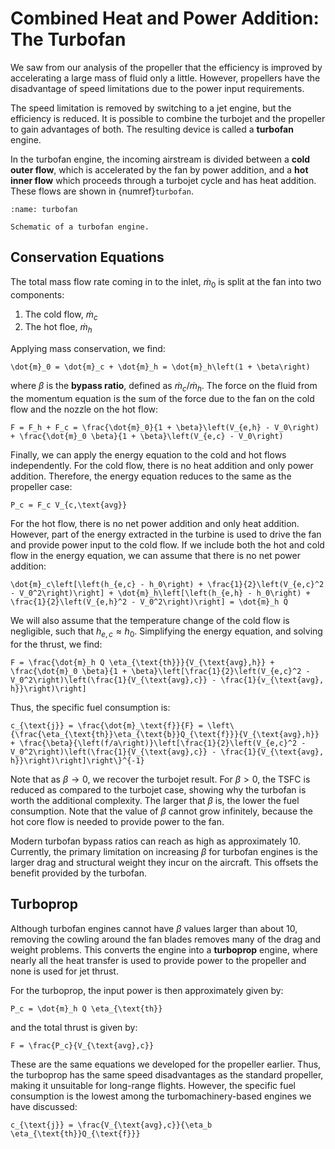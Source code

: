 # Combined Heat and Power Addition: The Turbofan

We saw from our analysis of the propeller that the efficiency is improved by accelerating a large mass of fluid only a little. However, propellers have the disadvantage of speed limitations due to the power input requirements.

The speed limitation is removed by switching to a jet engine, but the efficiency is reduced. It is possible to combine the turbojet and the propeller to gain advantages of both. The resulting device is called a **turbofan** engine.

In the turbofan engine, the incoming airstream is divided between a **cold outer flow**, which is accelerated by the fan by power addition, and a **hot inner flow** which proceeds through a turbojet cycle and has heat addition. These flows are shown in {numref}`turbofan`.

```{figure} ../images/turbofan.svg
:name: turbofan

Schematic of a turbofan engine.
```

## Conservation Equations

The total mass flow rate coming in to the inlet, $\dot{m}_0$ is split at the fan into two components:

1. The cold flow, $\dot{m}_c$
2. The hot floe, $\dot{m}_h$

Applying mass conservation, we find:

```{math}
\dot{m}_0 = \dot{m}_c + \dot{m}_h = \dot{m}_h\left(1 + \beta\right)
```

where $\beta$ is the **bypass ratio**, defined as $\dot{m}_c/\dot{m}_h$. The force on the fluid from the momentum equation is the sum of the force due to the fan on the cold flow and the nozzle on the hot flow:

```{math}
F = F_h + F_c = \frac{\dot{m}_0}{1 + \beta}\left(V_{e,h} - V_0\right) + \frac{\dot{m}_0 \beta}{1 + \beta}\left(V_{e,c} - V_0\right)
```

Finally, we can apply the energy equation to the cold and hot flows independently. For the cold flow, there is no heat addition and only power addition. Therefore, the energy equation reduces to the same as the propeller case:

```{math}
P_c = F_c V_{c,\text{avg}}
```

For the hot flow, there is no net power addition and only heat addition. However, part of the energy extracted in the turbine is used to drive the fan and provide power input to the cold flow. If we include both the hot and cold flow in the energy equation, we can assume that there is no net power addition:

```{math}
\dot{m}_c\left[\left(h_{e,c} - h_0\right) + \frac{1}{2}\left(V_{e,c}^2 - V_0^2\right)\right] + \dot{m}_h\left[\left(h_{e,h} - h_0\right) + \frac{1}{2}\left(V_{e,h}^2 - V_0^2\right)\right] = \dot{m}_h Q
```

We will also assume that the temperature change of the cold flow is negligible, such that $h_{e,c}\approx h_0$. Simplifying the energy equation, and solving for the thrust, we find:

```{math}
F = \frac{\dot{m}_h Q \eta_{\text{th}}}{V_{\text{avg},h}} + \frac{\dot{m}_0 \beta}{1 + \beta}\left[\frac{1}{2}\left(V_{e,c}^2 - V_0^2\right)\left(\frac{1}{V_{\text{avg},c}} - \frac{1}{v_{\text{avg}, h}}\right)\right]
```

Thus, the specific fuel consumption is:

```{math}
c_{\text{j}} = \frac{\dot{m}_\text{f}}{F} = \left\{\frac{\eta_{\text{th}}\eta_{\text{b}}Q_{\text{f}}}{V_{\text{avg},h}} + \frac{\beta}{\left(f/a\right)}\left[\frac{1}{2}\left(V_{e,c}^2 - V_0^2\right)\left(\frac{1}{V_{\text{avg},c}} - \frac{1}{V_{\text{avg}, h}}\right)\right]\right\}^{-1}
```

Note that as $\beta\rightarrow 0$, we recover the turbojet result. For $\beta > 0$, the TSFC is reduced as compared to the turbojet case, showing why the turbofan is worth the additional complexity. The larger that $\beta$ is, the lower the fuel consumption. Note that the value of $\beta$ cannot grow infinitely, because the hot core flow is needed to provide power to the fan.

Modern turbofan bypass ratios can reach as high as approximately 10. Currently, the primary limitation on increasing $\beta$ for turbofan engines is the larger drag and structural weight they incur on the aircraft. This offsets the benefit provided by the turbofan.

## Turboprop

Although turbofan engines cannot have $\beta$ values larger than about 10, removing the cowling around the fan blades removes many of the drag and weight problems. This converts the engine into a **turboprop** engine, where nearly all the heat transfer is used to provide power to the propeller and none is used for jet thrust.

For the turboprop, the input power is then approximately given by:

```{math}
P_c = \dot{m}_h Q \eta_{\text{th}}
```

and the total thrust is given by:

```{math}
F = \frac{P_c}{V_{\text{avg},c}}
```

These are the same equations we developed for the propeller earlier. Thus, the turboprop has the same speed disadvantages as the standard propeller, making it unsuitable for long-range flights. However, the specific fuel consumption is the lowest among the turbomachinery-based engines we have discussed:

```{math}
c_{\text{j}} = \frac{V_{\text{avg},c}}{\eta_b \eta_{\text{th}}Q_{\text{f}}}
```
